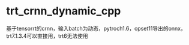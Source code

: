 # trt_crnn_dynamic_cpp
基于tensorrt的crnn，输入batch为动态，pytroch1.6，opset11导出的onnx，trt7.1.3.4可以直接用，trt6无法使用
